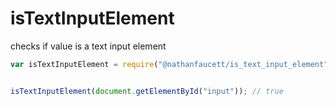 isTextInputElement
=======

checks if value is a text input element

```javascript
var isTextInputElement = require("@nathanfaucett/is_text_input_element");


isTextInputElement(document.getElementById("input")); // true
```
